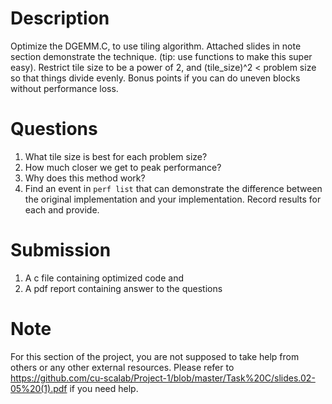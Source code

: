 # Description

Optimize the DGEMM.C, to use tiling algorithm. Attached slides in note section demonstrate the technique. (tip: use functions to make this super easy). Restrict tile size to be a power of 2, and (tile_size)^2 < problem size so that things divide evenly. Bonus points if you can do uneven blocks without performance loss.

# Questions
1. What tile size is best for each problem size? 
2. How much closer we get to peak performance? 
3. Why does this method work? 
4. Find an event in `perf list` that can demonstrate the difference between the original implementation and your implementation. Record results for each and provide. 

# Submission
1. A c file containing optimized code and 
2. A pdf report containing answer to the questions

# Note

For this section of the project, you are not supposed to take help from others or any other external resources. Please refer to https://github.com/cu-scalab/Project-1/blob/master/Task%20C/slides.02-05%20(1).pdf if you need help.
